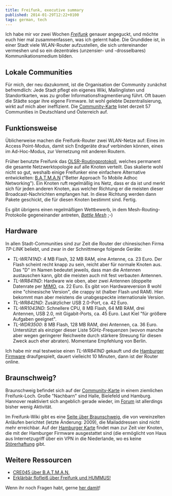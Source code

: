 ```yaml
---
title: Freifunk, executive summary
published: 2014-01-29T12:22+0100
tags: german, tech
---
```


Ich habe mir vor zwei Wochen [*Freifunk*](http://freifunk.net/) genauer angeguckt, und möchte euch hier mal zusammenfassen, was ich gelernt habe. Die Grundidee ist, in einer Stadt viele WLAN-Router aufzustellen, die sich untereinander vermeshen und so ein dezentrales (unzensier- und -drosselbares) Kommunikationsmedium bilden.

## Lokale Communities

Für mich, der neu dazukommt, ist die Organisation der Community zunächst befremdlich: Jede Stadt pflegt ein eigenes Wiki, Mailinglisten und Standortkarten, was zu großer Informationsfragmentierung führt. Oft bauen die Städte sogar ihre eigene Firmware. Ist wohl gelebte Dezentralisierung, wirkt auf mich aber ineffizient. Die [Community-Karte](http://freifunk.net/wie-mache-ich-mit/community-finden/) listet derzeit 57 Communities in Deutschland und Österreich auf.

## Funktionsweise

Üblicherweise machen die Freifunk-Router zwei WLAN-Netze auf: Eines im Access Point-Modus, damit sich Endgeräte drauf verbinden können, eines im Ad-Hoc-Modus, zur Vernetzung mit anderen Routern.

Früher benutzte Freifunk das [OLSR-Routingprotokoll](https://de.wikipedia.org/wiki/Optimized_Link_State_Routing), welches permanent die gesamte Netzwerktopologie auf alle Knoten verteilt. Das skalierte wohl nicht so gut, weshalb einige Freifunker eine einfachere Alternative entwickelten: [B.A.T.M.A.N](https://de.wikipedia.org/wiki/B.A.T.M.A.N.) ("Better Approach To Mobile Adhoc Networking"). Ein Knoten ruft regelmäßig ins Netz, dass er da ist und merkt sich für jeden anderen Knoten, aus welcher Richtung er die meisten dieser Broadcast-Nachrichten empfangen hat. In diese Richtung werden dann Pakete geschickt, die für diesen Knoten bestimmt sind. Fertig.

Es gibt übrigens einen regelmäßigen Wettbewerb, in dem Mesh-Routing-Protokolle gegeneinander antreten, [*Battle Mesh*](http://www.battlemesh.org/) ;-)

## Hardware

In allen Stadt-Communities sind zur Zeit die Router der chinesischen Firma *TP-LINK* beliebt, und zwar in der Schnittmenge folgende Geräte:

- *TL-WR741ND*: 4 MB Flash, 32 MB RAM, eine Antenne, ca. 23 Euro. Der Flash scheint recht knapp zu sein, reicht aber für normale Knoten aus. Das "D" im Namen bedeutet jeweils, dass man die Antennen austauschen kann, gibt die meisten auch mit fest verbauten Antennen.
- *TL-WR841ND*: Hardware wie oben, aber zwei Antennen (doppelte Datenrate per [MIMO](https://de.wikipedia.org/wiki/MIMO_(Nachrichtentechnik)), ca. 22 Euro. Es gibt von Hardwareversion 8 wohl eine "chinesische Version", die crappy ist (halber Flash und RAM). Hier bekommt man aber meistens die unabgespeckte internationale Version.
- *TL-WR842ND*: Zusätzlicher USB 2.0-Port, ca. 42 Euro.
- *TL-WR1043ND*: Schnellere CPU, 8 MB Flash, 64 MB RAM, drei Antennen, USB 2.0, mit Gigabit-Ports, ca. 45 Euro. Laut Kiel "für größere Aufgaben geeignet".
- *TL-WDR3500*: 8 MB Flash, 128 MB RAM, drei Antennen, ca. 36 Euro. Unterstützt als einziger dieser Liste 5GHz-Frequenzen (wovon manche aber wegen geringerer Reichweite durch stärkere Streuung für diesen Zweck auch eher abraten). Momentane Empfehlung von Berlin.

Ich habe mir mal testweise einen *TL-WR841ND* gekauft und die [Hamburger Firmware](http://hamburg.freifunk.net/kurzanleitung) draufgespielt, dauert vielleicht 10 Minuten, dann ist der Router online.

## Braunschweig?

Braunschweig befindet sich auf der [Community-Karte](http://freifunk.net/wie-mache-ich-mit/community-finden/) in einem ziemlichen Freifunk-Loch. Große "Nachbarn" sind Halle, Bielefeld und Hamburg. Hannover reaktiviert sich angeblich gerade wieder, im [Forum](http://hannover.freifunk.net/) ist allerdings bisher wenig Aktivität.

Im Freifunk-Wiki gibt es eine [Seite über Braunschweig](http://wiki.freifunk.net/Freifunk_Braunschweig), die von vereinzelten Anläufen berichtet (letzte Änderung: 2009), die Mailaddressen sind nicht mehr erreichbar. Auf der [Hamburger Karte](http://hamburg.freifunk.net/wo-wird-gefunkt) findet man zur Zeit vier Knoten, die mit der Hamburger Firmware ausgestattet sind (die ermöglicht von Haus aus Internetzugriff über ein VPN in die Niederlande, wo es keine [Störerhaftung](https://de.wikipedia.org/wiki/Störerhaftung) gibt.

## Weitere Ressourcen

* [CRE045 über B.A.T.M.A.N.](http://cre.fm/cre045-batman)
* [Erklärbär floflei6 über Freifunk und HUMMUS!](https://www.youtube.com/user/perspektive89/videos?view=0&flow=list&live_view=500&sort=da)

Wenn ihr noch Fragen habt, gerne [her damit](/about/)!
